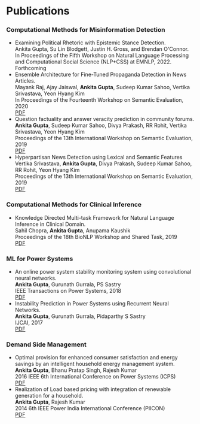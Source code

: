 # Publications


### Computational Methods for Misinformation Detection
<ul>
  <li>Examining Political Rhetoric with Epistemic Stance Detection.<br/>
      Ankita Gupta, Su Lin Blodgett, Justin H. Gross, and Brendan O'Connor.<br/>
      In Proceedings of the Fifth Workshop on Natural Language Processing and Computational Social Science (NLP+CSS) at EMNLP, 2022.<br/>
      Forthcoming</li>
  <li>Ensemble Architecture for Fine-Tuned Propaganda Detection in News Articles.<br/>
      Mayank Raj, Ajay Jaiswal, <b>Ankita Gupta</b>, Sudeep Kumar Sahoo, Vertika Srivastava, Yeon Hyang Kim<br/>
      In Proceedings of the Fourteenth Workshop on Semantic Evaluation, 2020<br/>
      <a href="https://www.aclweb.org/anthology/2020.semeval-1.236.pdf">  PDF</a></li>
  <li>Question factuality and answer veracity prediction in community forums.<br/>
      <b>Ankita Gupta</b>, Sudeep Kumar Sahoo, Divya Prakash, RR Rohit, Vertika Srivastava, Yeon Hyang Kim<br/>
      Proceedings of the 13th International Workshop on Semantic Evaluation, 2019<br/>
      <a href="https://www.aclweb.org/anthology/S19-2204.pdf">  PDF</a></li>
  <li>Hyperpartisan News Detection using Lexical and Semantic Features<br/>
      Vertika Srivastava, <b>Ankita Gupta</b>, Divya Prakash, Sudeep Kumar Sahoo, RR Rohit, Yeon Hyang Kim<br/>
      Proceedings of the 13th International Workshop on Semantic Evaluation, 2019<br/>
      <a href="https://www.aclweb.org/anthology/S19-2189.pdf">  PDF</a></li>
</ul>

### Computational Methods for Clinical Inference
<ul>
  <li>Knowledge Directed Multi-task Framework for Natural Language Inference in Clinical Domain.<br/>
      Sahil Chopra, <b>Ankita Gupta</b>, Anupama Kaushik<br/>
      Proceedings of the 18th BioNLP Workshop and Shared Task, 2019<br/>
      <a href="https://www.aclweb.org/anthology/W19-5052.pdf">  PDF</a></li>
</ul>

### ML for Power Systems
<ul>
  <li>An online power system stability monitoring system using convolutional neural networks.<br/>
      <b>Ankita Gupta</b>, Gurunath Gurrala, PS Sastry<br/>
      IEEE Transactions on Power Systems, 2018<br/>
      <a href="https://ieeexplore.ieee.org/abstract/document/8486644">  PDF</a></li>
  <li>Instability Prediction in Power Systems using Recurrent Neural Networks.<br/>
      <b>Ankita Gupta</b>, Gurunath Gurrala, Pidaparthy S Sastry<br/>
      IJCAI, 2017<br/>
      <a href="https://cps.iisc.ac.in/wp-content/uploads/2018/12/0249.pdf">  PDF</a></li>
</ul>

### Demand Side Management
<ul>
  <li>Optimal provision for enhanced consumer satisfaction and energy savings by an intelligent household energy management system.<br/>
      <b>Ankita Gupta</b>, Bhanu Pratap Singh, Rajesh Kumar<br/>
      2016 IEEE 6th International Conference on Power Systems (ICPS)<br/>
      <a href="https://ieeexplore.ieee.org/abstract/document/7584155">  PDF</a></li>
  <li>Realization of Load based pricing with integration of renewable generation for a household.<br/>
      <b>Ankita Gupta</b>, Rajesh Kumar<br/>
      2014 6th IEEE Power India International Conference (PIICON)<br/>
      <a href="https://ieeexplore.ieee.org/abstract/document/7117653">  PDF</a></li>
</ul>




